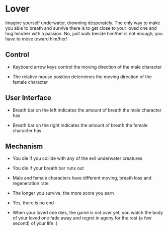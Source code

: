 # Lover

Imagine yourself underwater, drowning desperately. The only way to make you able to breath and survive there is to get close to your loved one and hug him/her with a passion. No, just walk beside him/her is not enough; you have to move toward him/her!

## Control

- Keyboard arrow keys control the moving direction of the male character

- The relative mouse position determines the moving direction of the female character

## User Interface

- Breath bar on the left indicates the amount of breath the male character has

- Breath bar on the right indicates the amount of breath the female character has

## Mechanism

- You die if you collide with any of the evil underwater creatures

- You die if your breath bar runs out

- Male and female characters have different moving, breath loss and regeneration rate
    
- The longer you survive, the more score you earn
    
- Yes, there is no end

- When your loved one dies, the game is not over yet; you watch the body of your loved one fade away and regret in agony for the rest (a few second) of your life :(